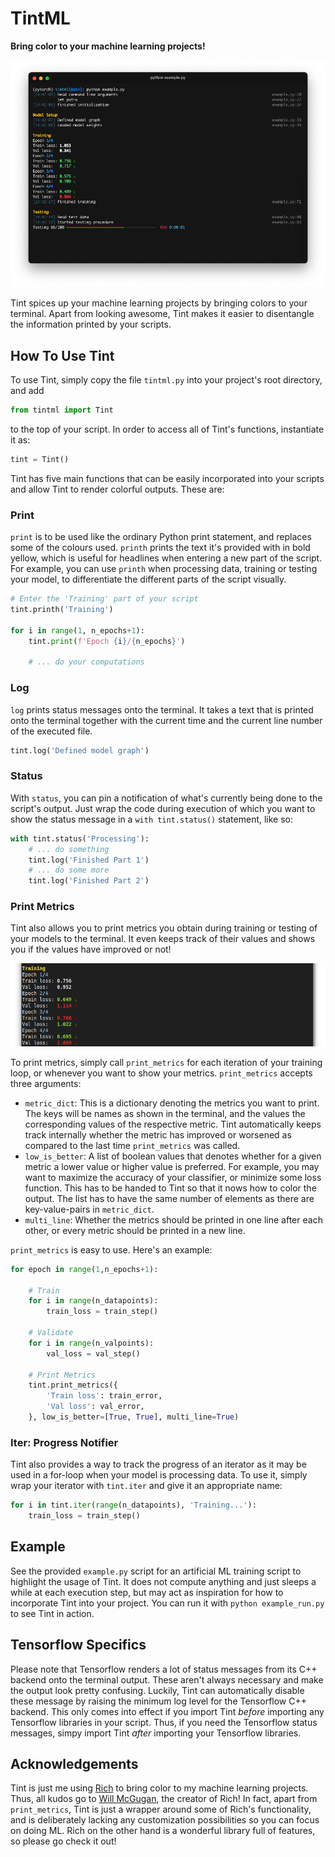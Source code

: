 # TintML

**Bring color to your machine learning projects!**

![](https://raw.githubusercontent.com/verrannt/tintml/main/assets/example-macos.png)

Tint spices up your machine learning projects by bringing colors to your terminal. Apart from looking awesome, Tint makes it easier to disentangle the information printed by your scripts.


## How To Use Tint

To use Tint, simply copy the file `tintml.py` into your project's root directory, and add

```py
from tintml import Tint
```

to the top of your script. In order to access all of Tint's functions, instantiate it as:

```py
tint = Tint()
```

Tint has five main functions that can be easily incorporated into your scripts and allow Tint to render colorful outputs. These are:

### Print

`print` is to be used like the ordinary Python print statement, and replaces some of the colours used. `printh` prints the text it's provided with in bold yellow, which is useful for headlines when entering a new part of the script. For example, you can use `printh` when processing data, training or testing your model, to differentiate the different parts of the script visually. 

```py
# Enter the 'Training' part of your script
tint.printh('Training')

for i in range(1, n_epochs+1):
    tint.print(f'Epoch {i}/{n_epochs}')

    # ... do your computations
```

### Log

`log` prints status messages onto the terminal. It takes a text that is printed onto the terminal together with the current time and the current line number of the executed file.

```py
tint.log('Defined model graph')
```

### Status

With `status`, you can pin a notification of what's currently being done to the script's output. Just wrap the code during execution of which you want to show the status message in a `with tint.status()` statement, like so:

```py
with tint.status('Processing'):
    # ... do something
    tint.log('Finished Part 1')
    # ... do some more
    tint.log('Finished Part 2')
```

### Print Metrics

Tint also allows you to print metrics you obtain during training or testing of your models to the terminal. It even keeps track of their values and shows you if the values have improved or not!

![](https://raw.githubusercontent.com/verrannt/tintml/main/assets/print_metrics.png)

To print metrics, simply call `print_metrics` for each iteration of your training loop, or whenever you want to show your metrics. `print_metrics` accepts three arguments:

* `metric_dict`: This is a dictionary denoting the metrics you want to print. The keys will be names as shown in the terminal, and the values the corresponding values of the respective metric. Tint automatically keeps track internally whether the metric has improved or worsened as compared to the last time `print_metrics` was called.
* `low_is_better`: A list of boolean values that denotes whether for a given metric a lower value or higher value is preferred. For example, you may want to maximize the accuracy of your classifier, or minimize some loss function. This has to be handed to Tint so that it nows how to color the output. The list has to have the same number of elements as there are key-value-pairs in `metric_dict`.
* `multi_line`: Whether the metrics should be printed in one line after each other, or every metric should be printed in a new line.

`print_metrics` is easy to use. Here's an example:

```py
for epoch in range(1,n_epochs+1):

    # Train
    for i in range(n_datapoints):
        train_loss = train_step()
    
    # Validate
    for i in range(n_valpoints):
        val_loss = val_step()

    # Print Metrics
    tint.print_metrics({
        'Train loss': train_error,
        'Val loss': val_error,
    }, low_is_better=[True, True], multi_line=True)
```

### Iter: Progress Notifier

Tint also provides a way to track the progress of an iterator as it may be used in a for-loop when your model is processing data. To use it, simply wrap your iterator with `tint.iter` and give it an appropriate name:

```py
for i in tint.iter(range(n_datapoints), 'Training...'):
    train_loss = train_step()
```

## Example

See the provided `example.py` script for an artificial ML training script to highlight the usage of Tint. It does not compute anything and just sleeps a while at each execution step, but may act as inspiration for how to incorporate Tint into your project. You can run it with `python example_run.py` to see Tint in action.

## Tensorflow Specifics

Please note that Tensorflow renders a lot of status messages from its C++ backend onto the terminal output. These aren't always necessary and make the output look pretty confusing. Luckily, Tint can automatically disable these message by raising the minimum log level for the Tensorflow C++ backend. This only comes into effect if you import Tint *before* importing any Tensorflow libraries in your script. Thus, if you need the Tensorflow status messages, simpy import Tint *after* importing your Tensorflow libraries.

## Acknowledgements

Tint is just me using [Rich](https://github.com/willmcgugan/rich) to bring color to my machine learning projects. Thus, all kudos go to [Will McGugan](https://github.com/willmcgugan), the creator of Rich! In fact, apart from `print_metrics`, Tint is just a wrapper around some of Rich's functionality, and is deliberately lacking any customization possibilities so you can focus on doing ML. Rich on the other hand is a wonderful library full of features, so please go check it out!